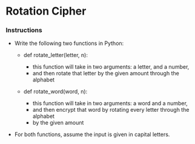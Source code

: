 # Rotation Cipher

### Instructions

* Write the following two functions in Python:

    * def rotate_letter(letter, n):
        * this function will take in two arguments: a letter, and a number,
        * and then rotate that letter by the given amount through the alphabet

    * def rotate_word(word, n):
        * this function will take in two arguments: a word and a number,
        * and then encrypt that word by rotating every letter through the alphabet
        * by the given amount

* For both functions, assume the input is given in capital letters.